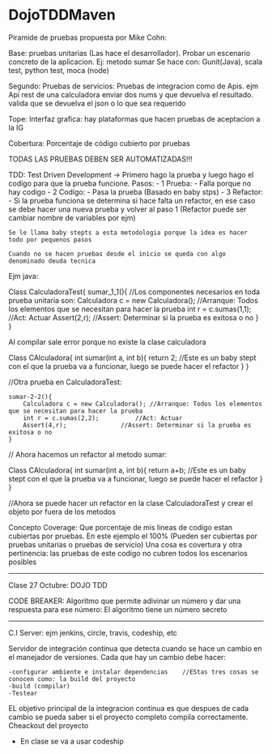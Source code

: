 # DojoTDDMaven

Piramide de pruebas propuesta por Mike Cohn:

Base: pruebas unitarias (Las hace el desarrollador). Probar un escenario concreto de la aplicacion. Ej: metodo sumar Se hace con: Gunit(Java), scala test, python test, moca (node)

Segundo: Pruebas de servicios: Pruebas de integracion como de Apis. ejm Api rest de una calculadora enviar dos nums y que devuelva el resultado. valida que se devuelva el json o lo que sea requerido

Tope: Interfaz grafica: hay plataformas que hacen pruebas de aceptacion a la IG 

Cobertura: Porcentaje de código cubierto por pruebas


TODAS LAS PRUEBAS DEBEN SER AUTOMATIZADAS!!!

TDD: Test Driven Development -> Primero hago la prueba y luego hago el codigo para que la prueba funcione.
	Pasos: 
	- 1 Prueba: 
			- Falla porque no hay codigo
	- 2 Codigo: 
			- Pasa la prueba (Basado en baby stps)
	- 3 Refactor:   
			- Si la prueba funciona se determina si hace falta un refactor, en ese caso se debe hacer una nueva prueba y volver al paso 1
			(Refactor puede ser cambiar nombre de variables por ejm)

	Se le llama baby stepts a esta metodologia porque la idea es hacer todo por pequenos pasos

	Cuando no se hacen pruebas desde el inicio se queda con algo denominado deuda tecnica

Ejm java:

Class CalculadoraTest{
	sumar_1_1(){				   //Los componentes necesarios en toda prueba unitaria son:
		Calculadora c = new Calculadora(); //Arranque: Todos los elementos que se necesitan para hacer la prueba
		int r = c.sumas(1,1);		   //Act: Actuar
		Assert(2,r);			   //Assert: Determinar si la prueba es exitosa o no
	}	
}

Al compilar sale error porque no existe la clase calculadora

Class CAlculadora{
	int sumar(int a, int b){
		return 2;		//Este es un baby stept con el que la prueba va a funcionar, luego se puede hacer el refactor
	}
}


//Otra prueba en CalculadoraTest:
	
	sumar-2-2(){
		Calculadora c = new Calculadora(); //Arranque: Todos los elementos que se necesitan para hacer la prueba
		int r = c.sumas(2,2);		   //Act: Actuar
		Assert(4,r);			   //Assert: Determinar si la prueba es exitosa o no
	}

// Ahora hacemos un refactor al metodo sumar:

Class CAlculadora{
	int sumar(int a, int b){
		return a+b;		//Este es un baby stept con el que la prueba va a funcionar, luego se puede hacer el refactor
	}
}


//Ahora se puede hacer un refactor en la clase CalculadoraTest y crear el objeto por fuera de los metodos


Concepto Coverage: Que porcentaje de mis lineas de codigo estan cubiertas por pruebas. En este ejemplo el 100% (Pueden ser cubiertas por pruebas unitarias o pruebas de servicio)
Una cosa es covertura y otra pertinencia: las pruebas de este codigo no cubren todos los escenarios posibles

_____________________________________________________________________________________________________________________________________________________________________________________________________________

Clase 27 Octubre: DOJO TDD

CODE BREAKER: Algoritmo que permite adivinar un número y dar una respuesta para ese número: El algoritmo tiene un número secreto


_____________________________________________________________________________________________________________________________________________________________________________________________________________

C.I Server: ejm jenkins, circle, travis, codeship, etc

Servidor de integración continua que detecta cuando se hace un cambio en el manejador de versiones. Cada que hay un cambio debe hacer:

	-configurar ambiente e instalar dependencias	//EStas tres cosas se conocen como: la build del proyecto
	-build (compilar)
	-Testear

EL objetivo principal de la integracion continua es que despues de cada cambio se pueda saber si el proyecto completo compila correctamente. Cheackout del proyecto

- En clase se va a usar codeship



